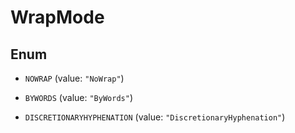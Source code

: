 
# WrapMode

## Enum


* `NOWRAP` (value: `"NoWrap"`)

* `BYWORDS` (value: `"ByWords"`)

* `DISCRETIONARYHYPHENATION` (value: `"DiscretionaryHyphenation"`)



